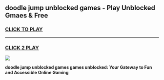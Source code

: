
## doodle jump unblocked games - Play Unblocked Gmaes & Free
<h3>
<a href="https://premium.freeplayer.one?title=doodle_jump_unblocked_games&ref=20F">CLICK TO PLAY</a></h3>
<hr>

<h3>
<a href="https://premium.freeplayer.one?title=doodle_jump_unblocked_games&ref=20F">CLICK 2 PLAY</a>
  
</h3>

<a href="https://premium.freeplayer.one?title=doodle_jump_unblocked_games&ref=20F/"><img src="https://clearcache.store/games.png"></a>


**doodle jump unblocked games games unblocked: Your Gateway to Fun and Accessible Online Gaming**
